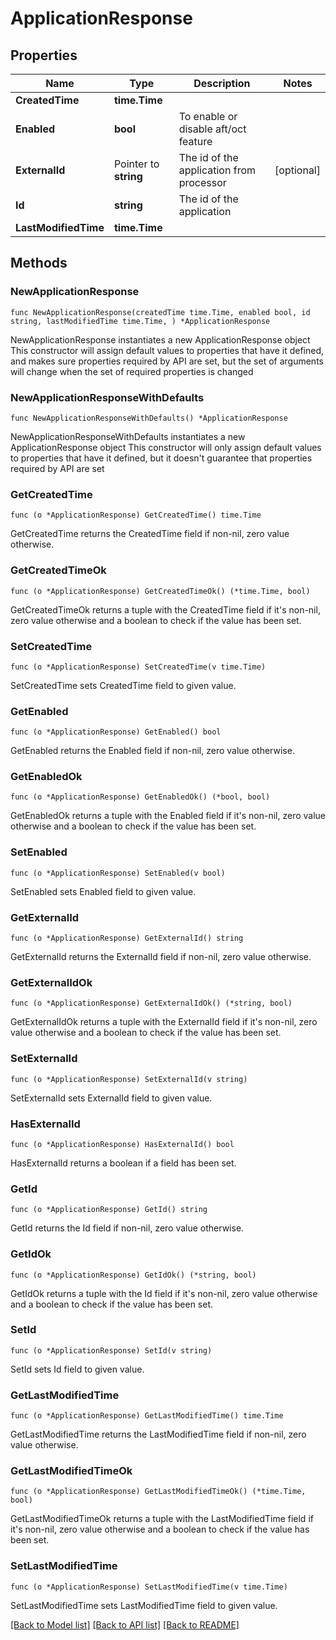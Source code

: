 # ApplicationResponse

## Properties

Name | Type | Description | Notes
------------ | ------------- | ------------- | -------------
**CreatedTime** | **time.Time** |  | 
**Enabled** | **bool** | To enable or disable aft/oct feature | 
**ExternalId** | Pointer to **string** | The id of the application from processor | [optional] 
**Id** | **string** | The id of the application | 
**LastModifiedTime** | **time.Time** |  | 

## Methods

### NewApplicationResponse

`func NewApplicationResponse(createdTime time.Time, enabled bool, id string, lastModifiedTime time.Time, ) *ApplicationResponse`

NewApplicationResponse instantiates a new ApplicationResponse object
This constructor will assign default values to properties that have it defined,
and makes sure properties required by API are set, but the set of arguments
will change when the set of required properties is changed

### NewApplicationResponseWithDefaults

`func NewApplicationResponseWithDefaults() *ApplicationResponse`

NewApplicationResponseWithDefaults instantiates a new ApplicationResponse object
This constructor will only assign default values to properties that have it defined,
but it doesn't guarantee that properties required by API are set

### GetCreatedTime

`func (o *ApplicationResponse) GetCreatedTime() time.Time`

GetCreatedTime returns the CreatedTime field if non-nil, zero value otherwise.

### GetCreatedTimeOk

`func (o *ApplicationResponse) GetCreatedTimeOk() (*time.Time, bool)`

GetCreatedTimeOk returns a tuple with the CreatedTime field if it's non-nil, zero value otherwise
and a boolean to check if the value has been set.

### SetCreatedTime

`func (o *ApplicationResponse) SetCreatedTime(v time.Time)`

SetCreatedTime sets CreatedTime field to given value.


### GetEnabled

`func (o *ApplicationResponse) GetEnabled() bool`

GetEnabled returns the Enabled field if non-nil, zero value otherwise.

### GetEnabledOk

`func (o *ApplicationResponse) GetEnabledOk() (*bool, bool)`

GetEnabledOk returns a tuple with the Enabled field if it's non-nil, zero value otherwise
and a boolean to check if the value has been set.

### SetEnabled

`func (o *ApplicationResponse) SetEnabled(v bool)`

SetEnabled sets Enabled field to given value.


### GetExternalId

`func (o *ApplicationResponse) GetExternalId() string`

GetExternalId returns the ExternalId field if non-nil, zero value otherwise.

### GetExternalIdOk

`func (o *ApplicationResponse) GetExternalIdOk() (*string, bool)`

GetExternalIdOk returns a tuple with the ExternalId field if it's non-nil, zero value otherwise
and a boolean to check if the value has been set.

### SetExternalId

`func (o *ApplicationResponse) SetExternalId(v string)`

SetExternalId sets ExternalId field to given value.

### HasExternalId

`func (o *ApplicationResponse) HasExternalId() bool`

HasExternalId returns a boolean if a field has been set.

### GetId

`func (o *ApplicationResponse) GetId() string`

GetId returns the Id field if non-nil, zero value otherwise.

### GetIdOk

`func (o *ApplicationResponse) GetIdOk() (*string, bool)`

GetIdOk returns a tuple with the Id field if it's non-nil, zero value otherwise
and a boolean to check if the value has been set.

### SetId

`func (o *ApplicationResponse) SetId(v string)`

SetId sets Id field to given value.


### GetLastModifiedTime

`func (o *ApplicationResponse) GetLastModifiedTime() time.Time`

GetLastModifiedTime returns the LastModifiedTime field if non-nil, zero value otherwise.

### GetLastModifiedTimeOk

`func (o *ApplicationResponse) GetLastModifiedTimeOk() (*time.Time, bool)`

GetLastModifiedTimeOk returns a tuple with the LastModifiedTime field if it's non-nil, zero value otherwise
and a boolean to check if the value has been set.

### SetLastModifiedTime

`func (o *ApplicationResponse) SetLastModifiedTime(v time.Time)`

SetLastModifiedTime sets LastModifiedTime field to given value.



[[Back to Model list]](../README.md#documentation-for-models) [[Back to API list]](../README.md#documentation-for-api-endpoints) [[Back to README]](../README.md)


